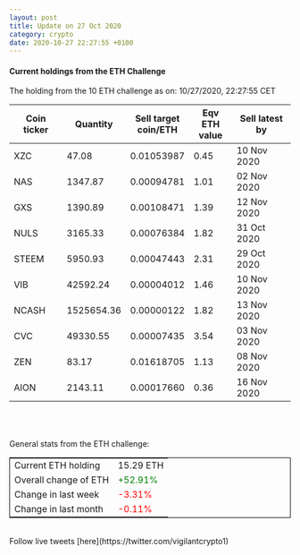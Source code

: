 ```yaml
---
layout: post
title: Update on 27 Oct 2020
category: crypto
date: 2020-10-27 22:27:55 +0100
---
```

<!-- Global site tag (gtag.js) - Google Analytics -->
<script async src="https://www.googletagmanager.com/gtag/js?id=UA-103831149-5"></script>
<script>
  window.dataLayer = window.dataLayer || [];
  function gtag(){dataLayer.push(arguments);}
  gtag('js', new Date());

  gtag('config', 'UA-103831149-5');
</script>


#### Current holdings from the ETH Challenge

The holding from the 10 ETH challenge as on: 10/27/2020, 22:27:55 CET

|Coin ticker|Quantity|Sell target<br>coin/ETH|Eqv ETH<br>value|Sell latest by|
|-----------|--------|-----------|-----------|--------------|
XZC|47.08|  0.01053987|0.45|10 Nov 2020|
NAS|1347.87|  0.00094781|1.01|02 Nov 2020|
GXS|1390.89|  0.00108471|1.39|12 Nov 2020|
NULS|3165.33|  0.00076384|1.82|31 Oct 2020|
STEEM|5950.93|  0.00047443|2.31|29 Oct 2020|
VIB|42592.24|  0.00004012|1.46|10 Nov 2020|
NCASH|1525654.36|  0.00000122|1.82|13 Nov 2020|
CVC|49330.55|  0.00007435|3.54|03 Nov 2020|
ZEN|83.17|  0.01618705|1.13|08 Nov 2020|
AION|2143.11|  0.00017660|0.36|16 Nov 2020|

<br>
<br>
<br>
General stats from the ETH challenge:

<table style="border:1px solid black;margin-left:auto;margin-right:auto;">
	<tbody>
	<tr>
		<td>Current ETH holding</td>
		<td>     15.29 ETH</td>
	</tr>
	<tr>
		<td>Overall change of ETH</td>
		<td><font color="green">+52.91%</font></td>
	</tr>
	<tr>
		<td>Change in last week</td>
		<td><font color="red">-3.31%</font></td>
	</tr>
	<tr>
		<td>Change in last month</td>
		<td><font color="red">-0.11%</font></td>
	</tr>
	</tbody>
</table>

<br>
Follow live tweets [here](https://twitter.com/vigilantcrypto1)
<br>
<br>